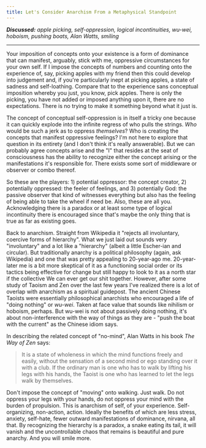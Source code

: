 ```yaml
---
title: Let's Consider Anarchism From a Metaphysical Standpoint
---
```


***Discussed:*** *apple picking, self-oppression, logical incontinuities,
wu-wei, hoboism, pushing boats, Alan Watts, smiling*

<hr />

Your imposition of concepts onto your existence is a form of dominance that can manifest, arguably,
stick with me, oppressive circumstances for your own self. If I impose the concepts of
numbers and counting onto the experience of, say, picking apples with my friend
then this could develop into judgement and, if you're particularly inept at
picking apples, a state of sadness and self-loathing. Compare that to the
experience sans conceptual imposition whereby you just, you know, pick apples.
There is only the picking, you have not added or imposed anything upon
it, there are no expectations. There is no trying to make it something beyond
what it just is.

The concept of conceptual self-oppression is in itself a tricky one because it can
quickly explode into the infinite regress of who pulls the strings. _Who_ would
be such a jerk as to oppress _themselves_? Who is creating the concepts that
manifest oppressive feelings? I'm not here to explore that question in its entirety
(and I don't think it's really answerable). But we can probably agree concepts
arise and the "I" that resides at the seat of consciousness has the ability to
recognize either the concept arising or the manifestations it's responsible for.
There exists some sort of middleware or observer or combo thereof.

So these are the players: 1) potential oppressor: the concept creator, 2) potentially
oppressed: the feeler of feelings, and 3) potentially God: the passive observer that kind
of witnesses everything but also has the feeling of being able to take the wheel
if need be. Also, these are all you. Acknowledging there is a paradox or at
least some type of logical incontinuity there is encouraged since that's maybe the
only thing that is true as far as existing goes.

Back to anarchism. Straight from Wikipedia it "rejects all involuntary, coercive
forms of hierarchy". What we just laid out sounds very "involuntary" and a lot
like a "hierarchy" (albeit a little Escher-ian and circular). But traditionally
anarchy is a political philosophy (again, ask Wikipedia) and one that was pretty
appealing to 20-year-ago me. 20-year-later me is a bit more skeptical of it
as a functioning social order or its tactics being effective for change but still happy to
look to it as a north star if the collective We can ever get our shit together.
However, after some study of Taoism and Zen over the last few years I've realized there is a lot of overlap
with anarchism as a spiritual guidepost. The ancient Chinese Taoists were essentially
philosophical anarchists who encouraged a life of "doing nothing" or _wu-wei_.
Taken at face value that sounds like nihilism or hoboism, perhaps. But wu-wei is
not about passively doing nothing, it's about non-interference with the way of
things as they are - "push the boat with the current" as the Chinese idiom says. 

In describing the related concept of "no-mind", Alan Watts in his book
_The Way of Zen_ says:
> It is a state of wholeness in which the mind functions freely and easily,
without the sensation of a second mind or ego standing over it with a club. If
the ordinary man is one who has to walk by lifting his legs with his hands, the
Taoist is one who has learned to let the legs walk by themselves.

Don't impose the concept of "moving" onto walking. Just walk. Do not oppress
your legs with your hands, do not oppress your mind with the burden of propulsion.
This is anarchism of self, of your experience. Self-organizing, non-action,
action. Ideally the benefits of which are less stress, anxiety, self-hate, fewer
outward manifestations of dominance, nirvana, all that. By recognizing the hierarchy is a
paradox, a snake eating its tail, it will vanish and the uncontrollable chaos
that remains is beautiful and pure anarchy. And you will smile more.
